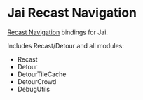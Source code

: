 # Jai Recast Navigation

[Recast Navigation](https://github.com/recastnavigation/recastnavigation) bindings for Jai.

Includes Recast/Detour and all modules:

- Recast
- Detour
- DetourTileCache
- DetourCrowd
- DebugUtils
